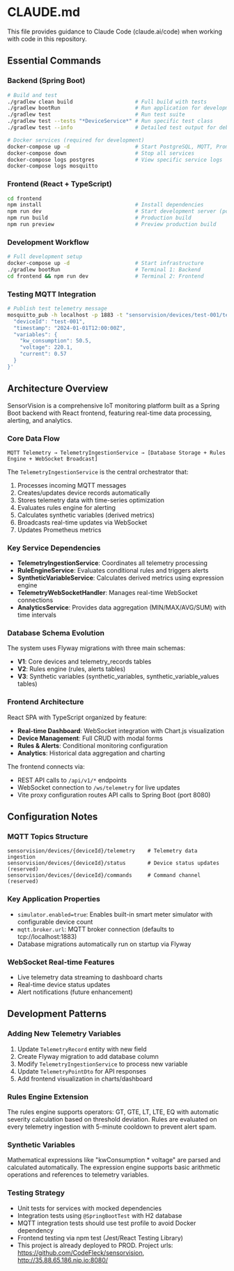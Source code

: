 # CLAUDE.md

This file provides guidance to Claude Code (claude.ai/code) when working with code in this repository.

## Essential Commands

### Backend (Spring Boot)
```bash
# Build and test
./gradlew clean build                    # Full build with tests
./gradlew bootRun                        # Run application for development
./gradlew test                           # Run test suite
./gradlew test --tests "*DeviceService*" # Run specific test class
./gradlew test --info                    # Detailed test output for debugging

# Docker services (required for development)
docker-compose up -d                     # Start PostgreSQL, MQTT, Prometheus, Grafana
docker-compose down                      # Stop all services
docker-compose logs postgres             # View specific service logs
docker-compose logs mosquitto
```

### Frontend (React + TypeScript)
```bash
cd frontend
npm install                              # Install dependencies
npm run dev                              # Start development server (port 3001)
npm run build                            # Production build
npm run preview                          # Preview production build
```

### Development Workflow
```bash
# Full development setup
docker-compose up -d                     # Start infrastructure
./gradlew bootRun                        # Terminal 1: Backend
cd frontend && npm run dev               # Terminal 2: Frontend
```

### Testing MQTT Integration
```bash
# Publish test telemetry message
mosquitto_pub -h localhost -p 1883 -t "sensorvision/devices/test-001/telemetry" -m '{
  "deviceId": "test-001",
  "timestamp": "2024-01-01T12:00:00Z",
  "variables": {
    "kw_consumption": 50.5,
    "voltage": 220.1,
    "current": 0.57
  }
}'
```

## Architecture Overview

SensorVision is a comprehensive IoT monitoring platform built as a Spring Boot backend with React frontend, featuring real-time data processing, alerting, and analytics.

### Core Data Flow
```
MQTT Telemetry → TelemetryIngestionService → [Database Storage + Rules Engine + WebSocket Broadcast]
```

The `TelemetryIngestionService` is the central orchestrator that:
1. Processes incoming MQTT messages
2. Creates/updates device records automatically
3. Stores telemetry data with time-series optimization
4. Evaluates rules engine for alerting
5. Calculates synthetic variables (derived metrics)
6. Broadcasts real-time updates via WebSocket
7. Updates Prometheus metrics

### Key Service Dependencies
- **TelemetryIngestionService**: Coordinates all telemetry processing
- **RuleEngineService**: Evaluates conditional rules and triggers alerts
- **SyntheticVariableService**: Calculates derived metrics using expression engine
- **TelemetryWebSocketHandler**: Manages real-time WebSocket connections
- **AnalyticsService**: Provides data aggregation (MIN/MAX/AVG/SUM) with time intervals

### Database Schema Evolution
The system uses Flyway migrations with three main schemas:
- **V1**: Core devices and telemetry_records tables
- **V2**: Rules engine (rules, alerts tables)
- **V3**: Synthetic variables (synthetic_variables, synthetic_variable_values tables)

### Frontend Architecture
React SPA with TypeScript organized by feature:
- **Real-time Dashboard**: WebSocket integration with Chart.js visualization
- **Device Management**: Full CRUD with modal forms
- **Rules & Alerts**: Conditional monitoring configuration
- **Analytics**: Historical data aggregation and charting

The frontend connects via:
- REST API calls to `/api/v1/*` endpoints
- WebSocket connection to `/ws/telemetry` for live updates
- Vite proxy configuration routes API calls to Spring Boot (port 8080)

## Configuration Notes

### MQTT Topics Structure
```
sensorvision/devices/{deviceId}/telemetry    # Telemetry data ingestion
sensorvision/devices/{deviceId}/status       # Device status updates (reserved)
sensorvision/devices/{deviceId}/commands     # Command channel (reserved)
```

### Key Application Properties
- `simulator.enabled=true`: Enables built-in smart meter simulator with configurable device count
- `mqtt.broker.url`: MQTT broker connection (defaults to tcp://localhost:1883)
- Database migrations automatically run on startup via Flyway

### WebSocket Real-time Features
- Live telemetry data streaming to dashboard charts
- Real-time device status updates
- Alert notifications (future enhancement)

## Development Patterns

### Adding New Telemetry Variables
1. Update `TelemetryRecord` entity with new field
2. Create Flyway migration to add database column
3. Modify `TelemetryIngestionService` to process new variable
4. Update `TelemetryPointDto` for API responses
5. Add frontend visualization in charts/dashboard

### Rules Engine Extension
The rules engine supports operators: GT, GTE, LT, LTE, EQ with automatic severity calculation based on threshold deviation. Rules are evaluated on every telemetry ingestion with 5-minute cooldown to prevent alert spam.

### Synthetic Variables
Mathematical expressions like "kwConsumption * voltage" are parsed and calculated automatically. The expression engine supports basic arithmetic operations and references to telemetry variables.

### Testing Strategy
- Unit tests for services with mocked dependencies
- Integration tests using `@SpringBootTest` with H2 database
- MQTT integration tests should use test profile to avoid Docker dependency
- Frontend testing via npm test (Jest/React Testing Library)
- This project is already deployed to PROD. Project urls: https://github.com/CodeFleck/sensorvision, http://35.88.65.186.nip.io:8080/